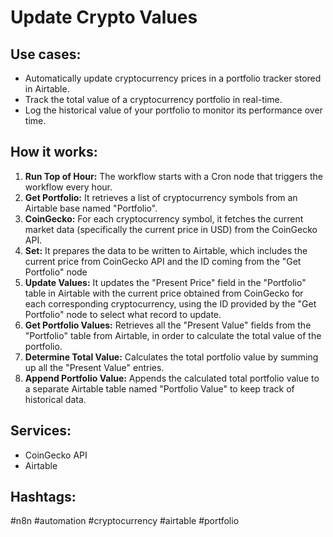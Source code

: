 # Update Crypto Values

## Use cases:
- Automatically update cryptocurrency prices in a portfolio tracker stored in Airtable.
- Track the total value of a cryptocurrency portfolio in real-time.
- Log the historical value of your portfolio to monitor its performance over time.

## How it works:
1.  **Run Top of Hour:** The workflow starts with a Cron node that triggers the workflow every hour.
2.  **Get Portfolio:** It retrieves a list of cryptocurrency symbols from an Airtable base named "Portfolio".
3.  **CoinGecko:** For each cryptocurrency symbol, it fetches the current market data (specifically the current price in USD) from the CoinGecko API.
4.  **Set:** It prepares the data to be written to Airtable, which includes the current price from CoinGecko API and the ID coming from the "Get Portfolio" node
5.  **Update Values:** It updates the "Present Price" field in the "Portfolio" table in Airtable with the current price obtained from CoinGecko for each corresponding cryptocurrency, using the ID provided by the "Get Portfolio" node to select what record to update.
6.  **Get Portfolio Values:** Retrieves all the "Present Value" fields from the "Portfolio" table from Airtable, in order to calculate the total value of the portfolio.
7.  **Determine Total Value:** Calculates the total portfolio value by summing up all the "Present Value" entries.
8.  **Append Portfolio Value:** Appends the calculated total portfolio value to a separate Airtable table named "Portfolio Value" to keep track of historical data.

## Services:
- CoinGecko API
- Airtable

## Hashtags:
#n8n #automation #cryptocurrency #airtable #portfolio
